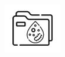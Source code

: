 <p align="center">
<img src="https://github.com/rakhmanov-tr/bioinf_agni/blob/main/github_img_top.png" width="150">
</p>
